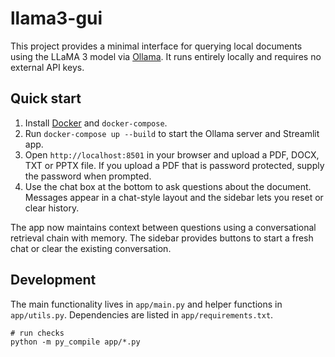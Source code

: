 # llama3-gui

This project provides a minimal interface for querying local documents using the LLaMA 3 model via [Ollama](https://ollama.ai/). It runs entirely locally and requires no external API keys.

## Quick start

1. Install [Docker](https://docs.docker.com/get-docker/) and `docker-compose`.
2. Run `docker-compose up --build` to start the Ollama server and Streamlit app.
3. Open `http://localhost:8501` in your browser and upload a PDF, DOCX, TXT or PPTX file. If you upload a PDF that is password protected, supply the password when prompted.
4. Use the chat box at the bottom to ask questions about the document. Messages appear in a chat-style layout and the sidebar lets you reset or clear history.

The app now maintains context between questions using a conversational retrieval chain with memory. The sidebar provides buttons to start a fresh chat or clear the existing conversation.

## Development

The main functionality lives in `app/main.py` and helper functions in `app/utils.py`. Dependencies are listed in `app/requirements.txt`.

```
# run checks
python -m py_compile app/*.py
```
